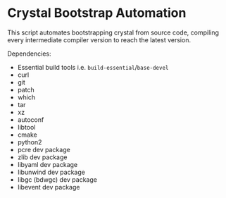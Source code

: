 # Crystal Bootstrap Automation

This script automates bootstrapping crystal from source code, compiling every
intermediate compiler version to reach the latest version.

Dependencies:

- Essential build tools i.e. `build-essential`/`base-devel`
- curl
- git
- patch
- which
- tar
- xz
- autoconf
- libtool
- cmake
- python2
- pcre dev package
- zlib dev package
- libyaml dev package
- libunwind dev package
- libgc (bdwgc) dev package
- libevent dev package
